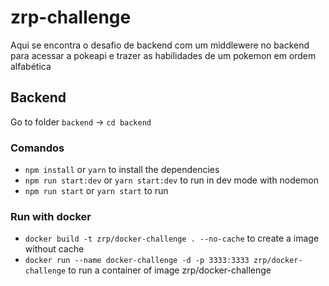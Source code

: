 # zrp-challenge

Aqui se encontra o desafio de backend com um middlewere no backend para acessar a pokeapi e trazer as habilidades de um pokemon em ordem alfabética

## Backend

Go to folder `backend` -> `cd backend`

### Comandos

- `npm install` or `yarn` to install the dependencies
- `npm run start:dev` or `yarn start:dev` to run in dev mode with nodemon
- `npm run start` or `yarn start` to run

### Run with docker

- `docker build -t zrp/docker-challenge . --no-cache` to create a image without cache
- `docker run --name docker-challenge -d -p 3333:3333 zrp/docker-challenge` to run a container of image zrp/docker-challenge
